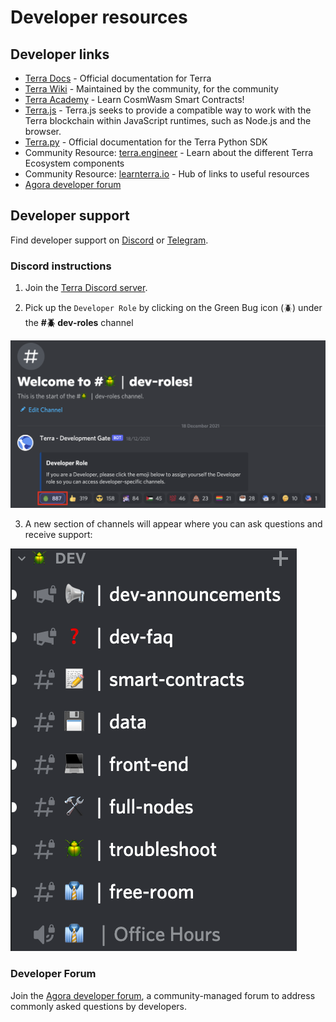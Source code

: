 # Developer resources

## Developer links

- [Terra Docs](http://docs.terra.money) - Official documentation for Terra
- [Terra Wiki](https://terrawiki.org/) - Maintained by the community, for the community
- [Terra Academy](https://academy.terra.money/) - Learn CosmWasm Smart Contracts!
- [Terra.js](https://docs.terra.money/docs/develop/sdks/terra-js/README.html) - Terra.js seeks to provide a compatible way to work with the Terra blockchain within JavaScript runtimes, such as Node.js and the browser.
- [Terra.py](https://terra-money.github.io/terra.py/) - Official documentation for the Terra Python SDK
- Community Resource: [terra.engineer](https://terra.engineer/) - Learn about the different Terra Ecosystem components
- Community Resource: [learnterra.io](https://learnterra.io/developers/) - Hub of links to useful resources
- [Agora developer forum](https://agora.terra.money/c/developer/20)

## Developer support
    
Find developer support on [Discord](https://discord.com/invite/EuKCeGFb93) or [Telegram](https://t.me/+gCxCPohmVBkyNDRl).
    
### Discord instructions
    
1. Join the [Terra Discord server](https://discord.com/invite/EuKCeGFb93).
    
2. Pick up the `Developer Role` by clicking on the Green Bug icon (🪲) under the **#🪲 dev-roles** channel
    
![Untitled](/img/screens/discord-dev/discors-dev-page.png)
    
3. A new section of channels will appear where you can ask questions and receive support:
    
![Untitled](/img/screens/discord-dev/discord-dev-page-channel.png)

### Developer Forum
    
Join the [Agora developer forum](https://agora.terra.money/c/developer/20), a community-managed forum to address commonly asked questions by developers. 